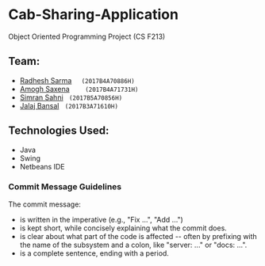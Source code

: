 # Cab-Sharing-Application



Object Oriented Programming Project (CS F213)<br>


## Team:
* [Radhesh Sarma](https://github.com/Radhesh-Sarma) &nbsp;&nbsp;&nbsp; `(2017B4A70886H)`
* [Amogh Saxena](https://github.com/amogh-saxena) &nbsp;&nbsp;&nbsp;&nbsp;&nbsp;&nbsp;  `(2017B4A71731H)`
* [Simran Sahni](https://github.com/simrani16)&nbsp;&nbsp; `(2017B5A70856H)`
* [Jalaj Bansal](https://github.com/jbninj) &nbsp;&nbsp;`(2017B3A71610H)`

## Technologies Used:
* Java
* Swing
* Netbeans IDE


### Commit Message Guidelines

The commit message:

- is written in the imperative (e.g., "Fix ...", "Add ...")
- is kept short, while concisely explaining what the commit does.
- is clear about what part of the code is affected -- often by prefixing with the name of the subsystem and a colon, like "server: ..." or "docs: ...".
- is a complete sentence, ending with a period.
